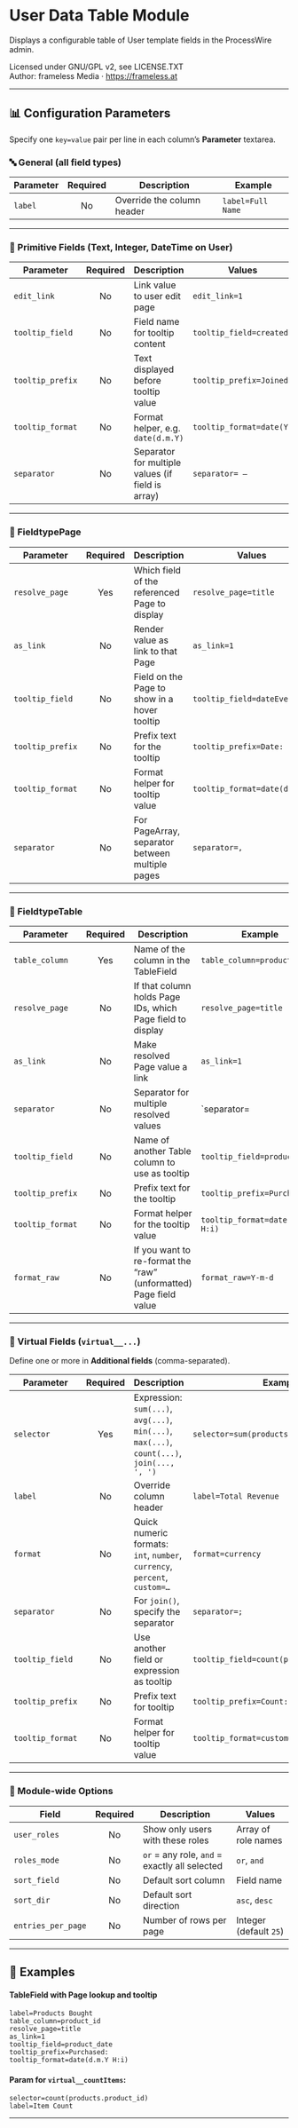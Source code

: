 # User Data Table Module

Displays a configurable table of User template fields in the ProcessWire admin.

Licensed under GNU/GPL v2, see LICENSE.TXT  
Author: frameless Media · https://frameless.at  

---

## 📊 Configuration Parameters

Specify one `key=value` pair per line in each column’s **Parameter** textarea.

### 🔤 General (all field types)

| Parameter          | Required | Description                                | Example           |
|--------------------|:--------:|--------------------------------------------|-------------------|
| `label`            |    No    | Override the column header                 | `label=Full Name` |

---

### 👤 Primitive Fields (Text, Integer, DateTime on User)

| Parameter          | Required | Description                                          | Values                      |
|--------------------|:--------:|------------------------------------------------------|-----------------------------|
| `edit_link`        |    No    | Link value to user edit page                         | `edit_link=1`               |
| `tooltip_field`    |    No    | Field name for tooltip content                       | `tooltip_field=created`     |
| `tooltip_prefix`   |    No    | Text displayed before tooltip value                  | `tooltip_prefix=Joined:`    |
| `tooltip_format`   |    No    | Format helper, e.g. `date(d.m.Y)`                    | `tooltip_format=date(Y)`    |
| `separator`        |    No    | Separator for multiple values (if field is array)    | `separator= — `             |

---

### 🔗 FieldtypePage

| Parameter          | Required | Description                                          | Values                      |
|--------------------|:--------:|------------------------------------------------------|-----------------------------|
| `resolve_page`     |   Yes    | Which field of the referenced Page to display        | `resolve_page=title`        |
| `as_link`          |    No    | Render value as link to that Page                    | `as_link=1`                 |
| `tooltip_field`    |    No    | Field on the Page to show in a hover tooltip         | `tooltip_field=dateEvent`   |
| `tooltip_prefix`   |    No    | Prefix text for the tooltip                          | `tooltip_prefix=Date:`      |
| `tooltip_format`   |    No    | Format helper for tooltip value                      | `tooltip_format=date(d.m.Y)`|
| `separator`        |    No    | For PageArray, separator between multiple pages       | `separator=, `              |

---

### 🧮 FieldtypeTable

| Parameter          | Required | Description                                                             | Example                          |
|--------------------|:--------:|-------------------------------------------------------------------------|----------------------------------|
| `table_column`     |   Yes    | Name of the column in the TableField                                    | `table_column=product_id`        |
| `resolve_page`     |    No    | If that column holds Page IDs, which Page field to display              | `resolve_page=title`             |
| `as_link`          |    No    | Make resolved Page value a link                                         | `as_link=1`                      |
| `separator`        |    No    | Separator for multiple resolved values                                  | `separator= | `                  |
| `tooltip_field`    |    No    | Name of another Table column to use as tooltip                           | `tooltip_field=product_date`     |
| `tooltip_prefix`   |    No    | Prefix text for the tooltip                                              | `tooltip_prefix=Purchased:`      |
| `tooltip_format`   |    No    | Format helper for the tooltip value                                       | `tooltip_format=date(d.m.Y H:i)` |
| `format_raw`       |    No    | If you want to re-format the “raw” (unformatted) Page field value         | `format_raw=Y-m-d`               |

---

### 🧠 Virtual Fields (`virtual__...`)

Define one or more in **Additional fields** (comma-separated).

| Parameter          | Required | Description                                                      | Example                                    |
|--------------------|:--------:|------------------------------------------------------------------|--------------------------------------------|
| `selector`         |   Yes    | Expression: `sum(...)`, `avg(...)`, `min(...)`, `max(...)`, `count(...)`, `join(..., ', ')` | `selector=sum(products.product_id.price)` |
| `label`            |    No    | Override column header                                           | `label=Total Revenue`                     |
| `format`           |    No    | Quick numeric formats: `int`, `number`, `currency`, `percent`, `custom=…` | `format=currency`                        |
| `separator`        |    No    | For `join()`, specify the separator                              | `separator=; `                            |
| `tooltip_field`    |    No    | Use another field or expression as tooltip                       | `tooltip_field=count(products)`           |
| `tooltip_prefix`   |    No    | Prefix text for tooltip                                          | `tooltip_prefix=Count:`                   |
| `tooltip_format`   |    No    | Format helper for tooltip value                                  | `tooltip_format=custom=%d items`          |

---

### 🧭 Module-wide Options

| Field                  | Required | Description                                                    | Values                     |
|------------------------|:--------:|----------------------------------------------------------------|----------------------------|
| `user_roles`           |    No    | Show only users with these roles                               | Array of role names        |
| `roles_mode`           |    No    | `or` = any role, `and` = exactly all selected                  | `or`, `and`                |
| `sort_field`           |    No    | Default sort column                                            | Field name                 |
| `sort_dir`             |    No    | Default sort direction                                         | `asc`, `desc`              |
| `entries_per_page`     |    No    | Number of rows per page                                        | Integer (default `25`)     |

---

## 📝 Examples

#### TableField with Page lookup and tooltip
```
label=Products Bought
table_column=product_id
resolve_page=title
as_link=1
tooltip_field=product_date
tooltip_prefix=Purchased:
tooltip_format=date(d.m.Y H:i)
```
#### Param for `virtual__countItems`:
```
selector=count(products.product_id)
label=Item Count
```

---

